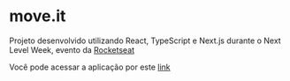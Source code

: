 # move.it

Projeto desenvolvido utilizando React, TypeScript e Next.js durante o Next Level Week, evento da [Rocketseat](https://rocketseat.com.br/)

Você pode acessar a aplicação por este [link](https://moveit-felipekrgb.vercel.app/)